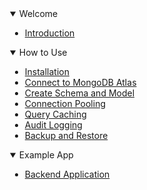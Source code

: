 <details style="margin-left: 20px" open>
<summary>Welcome</summary>

- [Introduction](./home.md)

</details>

<details  open  style="margin-left: 20px">
<summary>How to Use</summary>

- [Installation](./guide/installation.md)
- [Connect to MongoDB Atlas](./guide/connection.md)
- [Create Schema and Model](./guide/schema.md)
- [Connection Pooling](./guide/connection-pool.md)
- [Query Caching](./guide/queryCaching.md)
- [Audit Logging](./guide/auditLogging.md)
- [Backup and Restore](./guide/backup.md)

</details>

<details open style="margin-left: 20px">
<summary>Example App</summary>

- [Backend Application](./guide/typescript.md)

</details>
